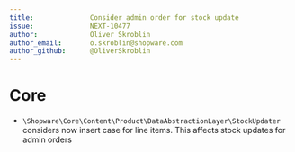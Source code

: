 ```yaml
---
title:              Consider admin order for stock update
issue:              NEXT-10477
author:             Oliver Skroblin
author_email:       o.skroblin@shopware.com
author_github:      @OliverSkroblin
---
```

# Core
* `\Shopware\Core\Content\Product\DataAbstractionLayer\StockUpdater` considers now insert case for line items. This affects stock updates for admin orders  
